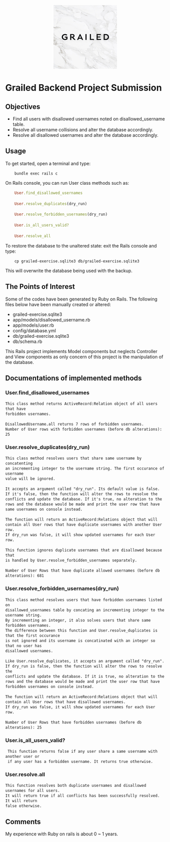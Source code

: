 <p align="center">
  <img width="200" height="200" src="https://raw.githubusercontent.com/bkim3395/grailed_backend/master/app/assets/images/grailed_image.jpeg">
</p>

# Grailed Backend Project Submission

## Objectives
+ Find all users with disallowed usernames noted on disallowed_username table.
+ Resolve all username collisions and alter the database accordingly.
+ Resolve all disallowed usernames and alter the database accordingly.

## Usage

To get started, open a terminal and type:

``` 
    bundle exec rails c
```

On Rails console, you can run User class methods such as:

``` Ruby
    User.find_disallowed_usernames

    User.resolve_duplicates(dry_run)

    User.resolve_forbidden_usernames(dry_run)

    User.is_all_users_valid?

    User.resolve_all

```

To restore the database to the unaltered state: exit the Rails console and type:

```
    cp grailed-exercise.sqlite3 db/grailed-exercise.sqlite3
```

This will overwrite the database being used with the backup.


## The Points of Interest

Some of the codes have been generated by Ruby on Rails. The following files below have been manually created or altered:

+ grailed-exercise.sqlite3
+ app/models/disallowed_username.rb
+ app/models/user.rb
+ config/database.yml
+ db/grailed-exercise.sqlite3
+ db/schema.rb

This Rails project implements Model components but neglects Controller and View components as only concern of this project is the manipulation of the database.

## Documentations of implemented methods

### User.find_disallowed_usernames

    This class method returns ActiveRecord:Relation object of all users that have
    forbidden usernames.

    DisallowedUsername.all returns 7 rows of forbidden usernames.
    Number of User rows with forbidden usernames (before db alterations): 25

### User.resolve_duplicates(dry_run)

    This class method resolves users that share same username by concatenting 
    an incrementing integer to the username string. The first occurance of username
    value will be ignored.

    It accepts an argument called "dry_run". Its default value is false. 
    If it's false, then the function will alter the rows to resolve the 
    conflicts and update the database. If it's true, no alteration to the 
    rows and the database would be made and print the user row that have same usernames on console instead.

    The function will return an ActiveRecord:Relations object that will
    contain all User rows that have duplicate usernames with another User row.
    If dry_run was false, it will show updated usernames for each User row.

    This function ignores duplicate usernames that are disallowed because that
    is handled by User.resolve_forbidden_usernames separately. 

    Number of User Rows that have duplicate allowed usernames (before db alterations): 681

### User.resolve_forbidden_usernames(dry_run)

    This class method resolves users that have forbidden usernames listed on
    disallowed_usernames table by concating an incrementing integer to the username string.
    By incrementing an integer, it also solves users that share same forbidden usernames.
    The difference between this function and User.resolve_duplicates is that the first occurance
    is not ignored and its username is concatinated with an integer so that no user has 
    disallowed usernames.   

    Like User.resolve_duplicates, it accepts an argument called "dry_run".
    If dry_run is false, then the function will alter the rows to resolve the 
    conflicts and update the database. If it is true, no alteration to the 
    rows and the database would be made and print the user row that have forbidden usernames on console instead.

    The function will return an ActiveRecord:Relations object that will
    contain all User rows that have disallowed usernames.
    If dry_run was false, it will show updated usernames for each User row.

    Number of User Rows that have forbidden usernames (before db alterations): 25

### User.is_all_users_valid?

     This function returns false if any user share a same username with another user or
     if any user has a forbidden username. It returns true otherwise.

### User.resolve.all

    This function resolves both duplicate usernames and disallowed usernames for all users.
    It will return true if all conflicts has been successfully resolved. It will return
    false otherwise.

## Comments

My experience with Ruby on rails is about 0 ~ 1 years.